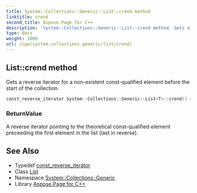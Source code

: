 ```yaml
---
title: System::Collections::Generic::List::crend method
linktitle: crend
second_title: Aspose.Page for C++
description: 'System::Collections::Generic::List::crend method. Gets a reverse iterator for a non-existent const-qualified element before the start of the collection in C++.'
type: docs
weight: 1000
url: /cpp/system.collections.generic/list/crend/
---
```

## List::crend method


Gets a reverse iterator for a non-existent const-qualified element before the start of the collection.

```cpp
const_reverse_iterator System::Collections::Generic::List<T>::crend() const noexcept
```


### ReturnValue

A reverse iterator pointing to the theoretical const-qualified element preceeding the first element in the list (last in reverse).

## See Also

* Typedef [const_reverse_iterator](../const_reverse_iterator/)
* Class [List](../)
* Namespace [System::Collections::Generic](../../)
* Library [Aspose.Page for C++](../../../)
